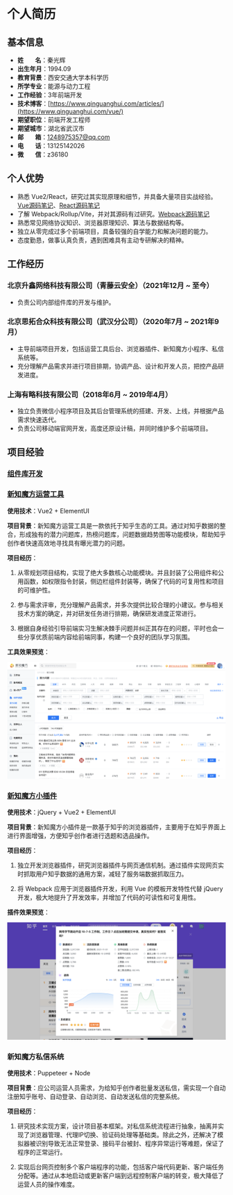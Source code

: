 
# 个人简历

## 基本信息
- **姓&nbsp;&nbsp;&nbsp;&nbsp;&nbsp;&nbsp;&nbsp;&nbsp;名**：秦光辉   
- **出生年月**：1994.09
- **教育背景**：西安交通大学本科学历
- **所学专业**：能源与动力工程
- **工作经验**：3年前端开发
- **技术博客**：[https://www.qinguanghui.com/articles/](https://www.qinguanghui.com/vue/)
- **期望职位**：前端开发工程师
- **期望城市**：湖北省武汉市
- **邮&nbsp;&nbsp;&nbsp;&nbsp;&nbsp;&nbsp;&nbsp;&nbsp;箱**：1248975357@qq.com
- **电&nbsp;&nbsp;&nbsp;&nbsp;&nbsp;&nbsp;&nbsp;&nbsp;话**：13125142026
- **微&nbsp;&nbsp;&nbsp;&nbsp;&nbsp;&nbsp;&nbsp;&nbsp;信**：z36180

## 个人优势

- 熟悉 Vue2/React，研究过其实现原理和细节，并具备大量项目实战经验。[Vue源码笔记](https://www.qinguanghui.com/vue/)、[React源码笔记](https://www.qinguanghui.com/react/)
- 了解 Webpack/Rollup/Vite，并对其源码有过研究。[Webpack源码笔记](https://www.qinguanghui.com/webpack/)
- 熟悉常见网络协议知识、浏览器原理知识、算法与数据结构等。
- 独立从零完成过多个前端项目，具备较强的自学能力和解决问题的能力。
- 态度勤恳，做事认真负责，遇到困难具有主动专研解决的精神。

## 工作经历

### 北京升鑫网络科技有限公司（青藤云安全）（2021年12月 ~ 至今）

- 负责公司内部组件库的开发与维护。


### 北京思拓合众科技有限公司（武汉分公司）（2020年7月 ~ 2021年9月）

- 主导前端项目开发，包括运营工具后台、浏览器插件、新知魔方小程序、私信系统等。
- 充分理解产品需求并进行项目排期，协调产品、设计和开发人员，把控产品研发进度。


### 上海有略科技有限公司（2018年6月 ~ 2019年4月）

- 独立负责微信小程序项目及其后台管理系统的搭建、开发、上线，并根据产品需求快速迭代。
- 负责公司移动端官网开发，高度还原设计稿，并同时维护多个前端项目。

## 项目经验 

### [组件库开发]()

### [新知魔方运营工具](https://www.xinzhimofang.com/dashboard/)

**使用技术**：Vue2 + ElementUI

**项目背景**：新知魔方运营工具是一款依托于知乎生态的工具。通过对知乎数据的整合，形成独有的潜力问题库，热榜问题库，问题数据趋势图等功能模块，帮助知乎创作者快速高效地寻找具有曝光潜力的问题。

**项目经历**：

1. 从零规划项目结构，实现了绝大多数核心功能模块。并且封装了公用组件和公用函数，如权限指令封装，侧边栏组件封装等，确保了代码的可复用性和项目的可维护性。
   
2. 参与需求评审，充分理解产品需求，并多次提供比较合理的小建议。参与相关技术方案的确定，并对研发任务进行排期，确保研发进度正常进行。
   
3. 根据自身经验引导前端实习生解决棘手问题并纠正其存在的问题，平时也会一些分享优质前端内容给前端同事，构建一个良好的团队学习氛围。

**工具效果预览**：

![潜力问题库预览](./project/backend-potential-question.png)

### [新知魔方小插件](https://www.xinzhimofang.com/download.html)

**使用技术**：jQuery + Vue2 + ElementUI

**项目背景**：新知魔方小插件是一款基于知乎的浏览器插件，主要用于在知乎界面上进行界面增强，方便知乎创作者进行选题和选品操作。

**项目经历**：

1. 独立开发浏览器插件，研究浏览器插件与网页通信机制。通过插件实现网页实时抓取用户知乎数据的通用方案，减轻了服务端数据抓取压力。
   
2. 将 Webpack 应用于浏览器插件开发，利用 Vue 的模板开发特性代替 jQuery 开发，极大地提升了开发效率，并增加了代码的可读性和可复用性。

**插件效果预览**：

![插件效果预览](./project/plugin-preview.png)

<!-- ### [新知魔方运营工具h5版](https://xinzhimofang.com/m/xuanti/)

**使用技术**：Vite + Vue3 + Vant3

**项目背景**：新知魔方运营工具后台h5版。

**项目经历**：

1. 使用 Vue3 语法改写部分运营工具组件及逻辑，拥抱 hooks，实现逻辑的可复用性，提升项目的可维护性。
2. 分享相关优质技术文章给同事，营造学习氛围，提升团队学习的积极性。 -->

### 新知魔方私信系统

**使用技术**：Puppeteer + Node

**项目背景**：应公司运营人员需求，为给知乎创作者批量发送私信，需实现一个自动注册知乎账号、自动登录、自动浏览、自动发送私信的完整系统。

**项目经历**：

1. 研究技术实现方案，设计项目基本框架。对私信系统流程进行抽象，抽离并实现了浏览器管理、代理IP切换、验证码处理等基础类。除此之外，还解决了模拟器被识别导致无法正常登录、接码平台被封、程序异常运行等难题，保证了程序的正常运行。

2. 实现后台网页控制多个客户端程序的功能，包括客户端代码更新、客户端任务分配等。通过从本地启动或更新客户端到远程控制客户端的转变，极大降低了运营人员的操作难度。
